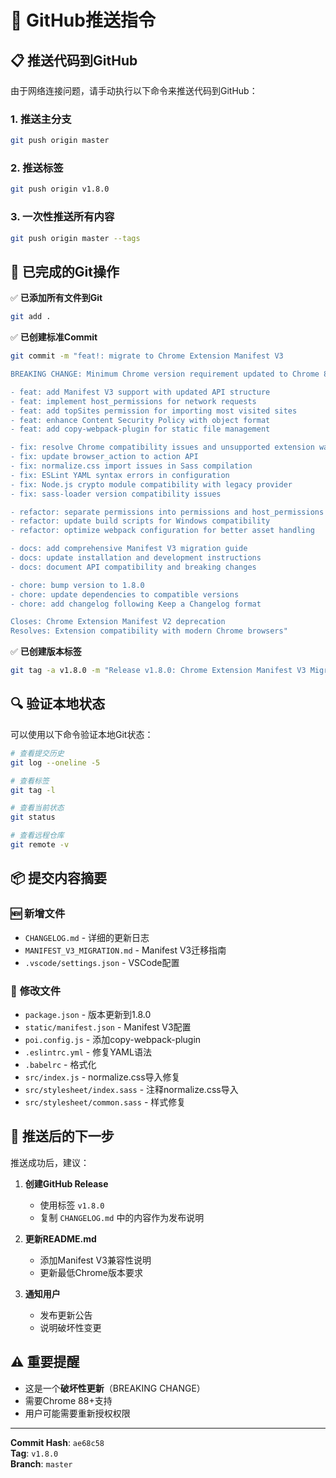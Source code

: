 # 🚀 GitHub推送指令

## 📋 **推送代码到GitHub**

由于网络连接问题，请手动执行以下命令来推送代码到GitHub：

### 1. **推送主分支**
```bash
git push origin master
```

### 2. **推送标签**
```bash
git push origin v1.8.0
```

### 3. **一次性推送所有内容**
```bash
git push origin master --tags
```

## 📝 **已完成的Git操作**

✅ **已添加所有文件到Git**
```bash
git add .
```

✅ **已创建标准Commit**
```bash
git commit -m "feat!: migrate to Chrome Extension Manifest V3

BREAKING CHANGE: Minimum Chrome version requirement updated to Chrome 88+

- feat: add Manifest V3 support with updated API structure
- feat: implement host_permissions for network requests  
- feat: add topSites permission for importing most visited sites
- feat: enhance Content Security Policy with object format
- feat: add copy-webpack-plugin for static file management

- fix: resolve Chrome compatibility issues and unsupported extension warnings
- fix: update browser_action to action API
- fix: normalize.css import issues in Sass compilation
- fix: ESLint YAML syntax errors in configuration
- fix: Node.js crypto module compatibility with legacy provider
- fix: sass-loader version compatibility issues

- refactor: separate permissions into permissions and host_permissions
- refactor: update build scripts for Windows compatibility
- refactor: optimize webpack configuration for better asset handling

- docs: add comprehensive Manifest V3 migration guide
- docs: update installation and development instructions
- docs: document API compatibility and breaking changes

- chore: bump version to 1.8.0
- chore: update dependencies to compatible versions
- chore: add changelog following Keep a Changelog format

Closes: Chrome Extension Manifest V2 deprecation
Resolves: Extension compatibility with modern Chrome browsers"
```

✅ **已创建版本标签**
```bash
git tag -a v1.8.0 -m "Release v1.8.0: Chrome Extension Manifest V3 Migration"
```

## 🔍 **验证本地状态**

可以使用以下命令验证本地Git状态：

```bash
# 查看提交历史
git log --oneline -5

# 查看标签
git tag -l

# 查看当前状态
git status

# 查看远程仓库
git remote -v
```

## 📦 **提交内容摘要**

### 🆕 **新增文件**
- `CHANGELOG.md` - 详细的更新日志
- `MANIFEST_V3_MIGRATION.md` - Manifest V3迁移指南
- `.vscode/settings.json` - VSCode配置

### 🔧 **修改文件**
- `package.json` - 版本更新到1.8.0
- `static/manifest.json` - Manifest V3配置
- `poi.config.js` - 添加copy-webpack-plugin
- `.eslintrc.yml` - 修复YAML语法
- `.babelrc` - 格式化
- `src/index.js` - normalize.css导入修复
- `src/stylesheet/index.sass` - 注释normalize.css导入
- `src/stylesheet/common.sass` - 样式修复

## 🎯 **推送后的下一步**

推送成功后，建议：

1. **创建GitHub Release**
   - 使用标签 `v1.8.0`
   - 复制 `CHANGELOG.md` 中的内容作为发布说明

2. **更新README.md**
   - 添加Manifest V3兼容性说明
   - 更新最低Chrome版本要求

3. **通知用户**
   - 发布更新公告
   - 说明破坏性变更

## ⚠️ **重要提醒**

- 这是一个**破坏性更新**（BREAKING CHANGE）
- 需要Chrome 88+支持
- 用户可能需要重新授权权限

---

**Commit Hash**: `ae68c58`  
**Tag**: `v1.8.0`  
**Branch**: `master`
